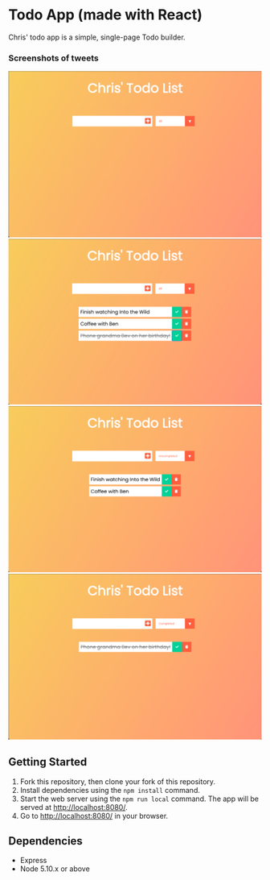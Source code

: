 # Todo App (made with React)

Chris' todo app is a simple, single-page Todo builder.




### Screenshots of tweets

!["Screenshot of Chris' Todo (no input)"](https://github.com/Yourthy/react-todo-app/blob/master/docs/Screen%20Shot%202021-03-15%20at%2012.20.50%20PM.png?raw=true)
!["Screenshot of Chris' Todo showing all of users todos"](https://github.com/Yourthy/react-todo-app/blob/master/docs/Screen%20Shot%202021-03-15%20at%2012.23.43%20PM.png?raw=true)
!["Screenshot of Chris' Todo showing only uncompleted todos ](https://github.com/Yourthy/react-todo-app/blob/master/docs/Screen%20Shot%202021-03-15%20at%2012.23.57%20PM.png?raw=true)
!["Screenshot of Chris' Todo showing only completed todos ](https://github.com/Yourthy/react-todo-app/blob/master/docs/Screen%20Shot%202021-03-15%20at%2012.24.08%20PM.png?raw=true)

## Getting Started

1. Fork this repository, then clone your fork of this repository.
2. Install dependencies using the `npm install` command.
3. Start the web server using the `npm run local` command. The app will be served at <http://localhost:8080/>.
4. Go to <http://localhost:8080/> in your browser.

## Dependencies

- Express
- Node 5.10.x or above
